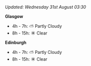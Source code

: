 *Updated: Wednesday 31st August 03:30*

**Glasgow**

* 4h - 7h: :partly_sunny: Partly Cloudy
* 8h - 15h: :sunny: Clear

**Edinburgh**

* 4h - 7h: :partly_sunny: Partly Cloudy
* 8h - 15h: :sunny: Clear
